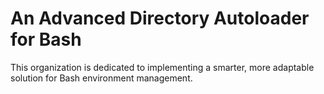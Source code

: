 # An Advanced Directory Autoloader for Bash

This organization is dedicated to implementing a smarter, more adaptable solution for Bash environment management.
